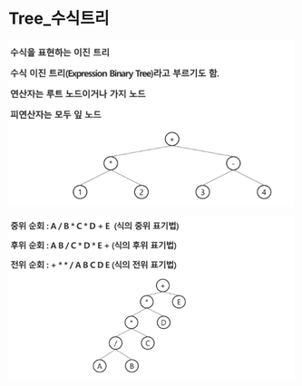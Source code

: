 # Tree_수식트리

![image-20210827135953426](photo/image-20210827135953426.png)

![image-20210827140913835](photo/image-20210827140913835.png)





